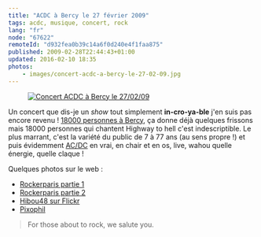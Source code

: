 ```yaml
---
title: "ACDC à Bercy le 27 février 2009"
tags: acdc, musique, concert, rock
lang: "fr"
node: "67622"
remoteId: "d932fea0b39c14a6f0d240e4f1faa875"
published: 2009-02-28T22:44:43+01:00
updated: 2016-02-10 18:35
photos:
    - images/concert-acdc-a-bercy-le-27-02-09.jpg
---
```

<figure class="object-center"><a href="/images/concert-acdc-a-bercy-le-27-02-09.jpg"><img loading="lazy" src="/images/660x/concert-acdc-a-bercy-le-27-02-09.jpg" alt="Concert ACDC à Bercy le 27/02/09">
</a></figure>

Un concert que dis-je un *show* tout simplement **in-cro-ya-ble** j'en suis pas
encore revenu ! [18000 personnes à
Bercy](http://www.servimg.com/image_preview.php?i=378&amp;u=11503988), ça donne
déjà quelques frissons mais 18000 personnes qui chantent Highway to hell c'est
indescriptible. Le plus marrant, c'est la variété du public de 7 à 77 ans (au
sens propre&nbsp;!) et puis évidemment [AC/DC](/tag/acdc) en vrai, en chair et
en os, live, wahou quelle énergie, quelle claque !


Quelques photos sur le web :

* [Rockerparis partie 1](http://rockerparis.blogspot.com/2009/02/acdc-paris-bercy-2-feb-27th-2009-part-1.html)
* [Rockerparis partie 2](http://rockerparis.blogspot.com/2009/02/acdc-bercy-2-feb-27th-2009-part-2.html)
* [Hibou48 sur Flickr](http://www.flickr.com/photos/hibou48/sets/72157614565567066/)
* [Pixophil](http://www.pixophil.fr/piwigo/index.php?/category/587)

> For those about to rock, we salute you.
